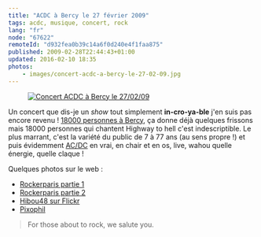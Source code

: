 ```yaml
---
title: "ACDC à Bercy le 27 février 2009"
tags: acdc, musique, concert, rock
lang: "fr"
node: "67622"
remoteId: "d932fea0b39c14a6f0d240e4f1faa875"
published: 2009-02-28T22:44:43+01:00
updated: 2016-02-10 18:35
photos:
    - images/concert-acdc-a-bercy-le-27-02-09.jpg
---
```

<figure class="object-center"><a href="/images/concert-acdc-a-bercy-le-27-02-09.jpg"><img loading="lazy" src="/images/660x/concert-acdc-a-bercy-le-27-02-09.jpg" alt="Concert ACDC à Bercy le 27/02/09">
</a></figure>

Un concert que dis-je un *show* tout simplement **in-cro-ya-ble** j'en suis pas
encore revenu ! [18000 personnes à
Bercy](http://www.servimg.com/image_preview.php?i=378&amp;u=11503988), ça donne
déjà quelques frissons mais 18000 personnes qui chantent Highway to hell c'est
indescriptible. Le plus marrant, c'est la variété du public de 7 à 77 ans (au
sens propre&nbsp;!) et puis évidemment [AC/DC](/tag/acdc) en vrai, en chair et
en os, live, wahou quelle énergie, quelle claque !


Quelques photos sur le web :

* [Rockerparis partie 1](http://rockerparis.blogspot.com/2009/02/acdc-paris-bercy-2-feb-27th-2009-part-1.html)
* [Rockerparis partie 2](http://rockerparis.blogspot.com/2009/02/acdc-bercy-2-feb-27th-2009-part-2.html)
* [Hibou48 sur Flickr](http://www.flickr.com/photos/hibou48/sets/72157614565567066/)
* [Pixophil](http://www.pixophil.fr/piwigo/index.php?/category/587)

> For those about to rock, we salute you.
